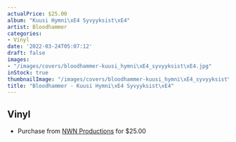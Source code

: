 ```yaml
---
actualPrice: $25.00
album: "Kuusi Hymni\xE4 Syvyyksist\xE4"
artist: Bloodhammer
categories:
- Vinyl
date: '2022-03-24T05:07:12'
draft: false
images:
- "/images/covers/bloodhammer-kuusi_hymni\xE4_syvyyksist\xE4.jpg"
inStock: true
thumbnailImage: "/images/covers/bloodhammer-kuusi_hymni\xE4_syvyyksist\xE4-thumb.jpg"
title: "Bloodhammer - Kuusi Hymni\xE4 Syvyyksist\xE4"
---
```


## Vinyl
* Purchase from [NWN Productions](http://shop.nwnprod.com/index.php?route=product/product&path=75&product_id=21848&sort=pd.name&order=ASC) for $25.00
